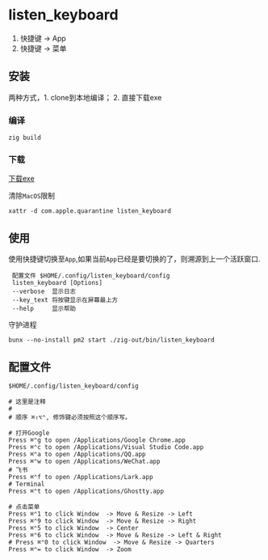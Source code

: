 # listen_keyboard
1. 快捷键 -> App
2. 快捷键 -> 菜单

## 安装
两种方式，1. clone到本地编译； 2. 直接下载exe
### 编译
```shell
zig build
```
### 下载
[下载exe](https://github.com/diqye/listen_keyboard/releases/latest)

清除`MacOS`限制
```shell
xattr -d com.apple.quarantine listen_keyboard
```

## 使用

使用快捷键切换至`App`,如果当前`App`已经是要切换的了，则溯源到上一个活跃窗口.

```shell
 配置文件 $HOME/.config/listen_keyboard/config
 listen_keyboard [Options]
 --verbose  显示日志
 --key_text 将按键显示在屏幕最上方
 --help     显示帮助
```

守护进程
```shell
bunx --no-install pm2 start ./zig-out/bin/listen_keyboard
```

## 配置文件

`$HOME/.config/listen_keyboard/config`

``` shell
# 这里是注释
# 
# 顺序 ⌘⇧⌥⌃, 修饰键必须按照这个顺序写。

# 打开Google
Press ⌘⌃g to open /Applications/Google Chrome.app
Press ⌘⌃c to open /Applications/Visual Studio Code.app
Press ⌘⌃a to open /Applications/QQ.app
Press ⌘⌃w to open /Applications/WeChat.app
# 飞书
Press ⌘⌃f to open /Applications/Lark.app
# Terminal
Press ⌘⌃t to open /Applications/Ghostty.app

# 点击菜单
Press ⌘⌃1 to click Window  -> Move & Resize -> Left
Press ⌘⌃9 to click Window  -> Move & Resize -> Right
Press ⌘⌃5 to click Window  -> Center
Press ⌘⌃6 to click Window  -> Move & Resize -> Left & Right
# Press ⌘⌃0 to click Window  -> Move & Resize -> Quarters
Press ⌘⌃= to click Window  -> Zoom


```